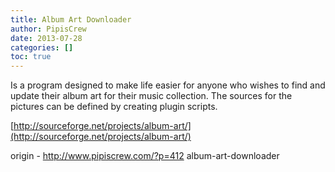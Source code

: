 ```yaml
---
title: Album Art Downloader
author: PipisCrew
date: 2013-07-28
categories: []
toc: true
---
```


Is a program designed to make life easier for anyone who wishes to find and update their album art for their music collection. The sources for the pictures can be defined by creating plugin scripts.

[http://sourceforge.net/projects/album-art/](http://sourceforge.net/projects/album-art/)

origin - http://www.pipiscrew.com/?p=412 album-art-downloader